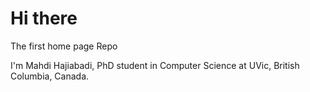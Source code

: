 
<h1> Hi there </h1>


The first home page Repo

I'm Mahdi Hajiabadi, PhD student in Computer Science at UVic, British Columbia, Canada. 
